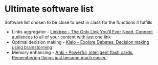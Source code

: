 # Ultimate software list

Software list chosen to be close to best in class for the functions it fulfills

* Links aggregator - [Linktree - The Only Link You’ll Ever Need. Connect audiences to all of your content with just one link](https://linktr.ee/)
* Optimal decision making - [Kialo - Explore Debates. Decision making using brainstorming](https://www.kialo.com/)
* Memory enhancing - [Anki - Powerful, intelligent flash cards.
Remembering things just became much easier.](https://apps.ankiweb.net/)